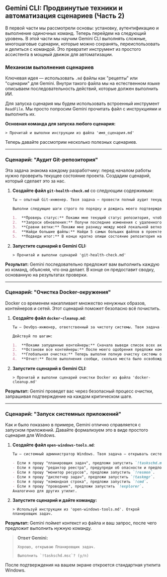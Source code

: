 ## Gemini CLI: Продвинутые техники и автоматизация сценариев (Часть 2)

В первой части мы рассмотрели основы: установку, аутентификацию и выполнение одиночных команд. Теперь перейдем на следующий уровень. В этой части мы научим Gemini CLI выполнять сложные, многошаговые сценарии, которые можно сохранять, переиспользовать и делиться с командой. Это превратит инструмент из простого ассистента в мощный движок для автоматизации.

### Механизм выполнения сценариев

Ключевая идея — использовать `.md` файлы как "рецепты" или "сценарии" для Gemini. Внутри такого файла мы на естественном языке описываем последовательность действий, которые должен выполнить ИИ.

Для запуска сценария мы будем использовать встроенный инструмент `ReadFile`. Мы просто попросим Gemini прочитать файл с инструкциями и выполнить их.

**Основная команда для запуска любого сценария:**
```
> Прочитай и выполни инструкции из файла 'имя_сценария.md'
```

Теперь давайте рассмотрим несколько полезных сценариев.

---

### Сценарий: "Аудит Git-репозитория"

Эта задача знакома каждому разработчику: перед началом работы нужно проверить текущее состояние проекта. Создадим сценарий, который сделает это за нас.

1.  **Создайте файл `git-health-check.md`** со следующим содержимым:

    ```markdown
    Ты — опытный Git-инженер. Твоя задача — провести полный аудит текущего репозитория.
    
    Выполни следующие шаги строго по порядку и дождись моего подтверждения для каждой команды:
    
    1.  **Проверь статус:** Покажи мне текущий статус репозитория, чтобы увидеть неотслеживаемые или измененные файлы. Предложи команду `!git status`.
    2.  **Запроси обновления:** Получи последние изменения с удаленного сервера, но не применяй их. Предложи команду `!git fetch origin`.
    3.  **Сравни ветки:** Покажи мне разницу между моей локальной веткой `main` и удаленной `origin/main`. Предложи команду `!git log main..origin/main --oneline`.
    4.  **Найди большие файлы:** Найди 5 самых больших файлов в проекте, которые не находятся в `.git`. Предложи команду `!find . -type f -not -path "./.git/*" -printf "%s %p\n" | sort -rn | head -n 5`.
    5.  **Подведи итог:** В конце кратко опиши состояние репозитория на основе полученных данных.
    ```

2.  **Запустите сценарий в Gemini CLI:**

    ```
    > Прочитай и выполни сценарий 'git-health-check.md'
    ```

**Результат:** Gemini последовательно предложит вам выполнить каждую из команд, объясняя, что она делает. В конце он предоставит сводку, основанную на результатах проверки.

---

### Сценарий: "Очистка Docker-окружения"

Docker со временем накапливает множество ненужных образов, контейнеров и сетей. Этот сценарий поможет безопасно всё почистить.

1.  **Создайте файл `docker-cleanup.md`**:

    ```markdown
    Ты — DevOps-инженер, ответственный за чистоту системы. Твоя задача — безопасно очистить Docker-окружение.
    
    Действуй по шагам:
    
    1.  **Покажи запущенные контейнеры:** Сначала выведи список всех активных контейнеров, чтобы я мог убедиться, что не остановлю что-то важное. Предложи `!docker ps`.
    2.  **Останови все контейнеры:** После моего одобрения предложи команду для остановки ВСЕХ запущенных контейнеров. Команда: `!docker stop $(docker ps -q)`.
    3.  **Глобальная очистка:** Теперь выполни полную очистку системы от "висячих" (dangling) образов, остановленных контейнеров, неиспользуемых сетей и кэша сборки. Предложи самую безопасную и эффективную команду `!docker system prune -af`.
    4.  **Отчет:** После выполнения сообщи, сколько места было освобождено, основываясь на выводе последней команды.
    ```

2.  **Запустите сценарий в Gemini CLI:**

    ```
    > Прочитай и выполни сценарий очистки Docker из файла 'docker-cleanup.md'
    ```
**Результат:** Gemini проведет вас через безопасный процесс очистки, запрашивая подтверждение на каждом критическом шаге.

---

### Сценарий: "Запуск системных приложений"

Как и было показано в примере, Gemini отлично справляется с запуском приложений. Давайте формализуем это в виде простого сценария для Windows.

1.  **Создайте файл `open-windows-tools.md`**:

    ```markdown
    Ты — системный администратор Windows. Твоя задача — открывать системные утилиты по запросу.
    
    - Если я прошу "планировщик задач", предложи запустить `!taskschd.msc`.
    - Если я прошу "редактор реестра", предупреди об опасности и предложи запустить `!regedit`.
    - Если я прошу "монитор ресурсов", предложи запустить `!resmon`.
    - Если я прошу "диспетчер задач", предложи запустить `!taskmgr`.
    - Если я прошу "командная строка", предложи запустить `!cmd`.
    - Если я прошу "проводник", предложи запустить `!explorer`.
    Аналогично для других утилит.
    ```

2.  **Запустите сценарий и дайте команду:**

    ```
    > Используй инструкции из 'open-windows-tools.md'. Открой планировщик задач.
    ```
**Результат:** Gemini поймет контекст из файла и ваш запрос, после чего предложит выполнить нужную команду.

> **Ответ Gemini:**
> ```text
> Хорошо, открываю Планировщик задач.
>
> Выполнить `!taskschd.msc`? (y/n)
> ```
После подтверждения на вашем экране откроется стандартная утилита Windows.